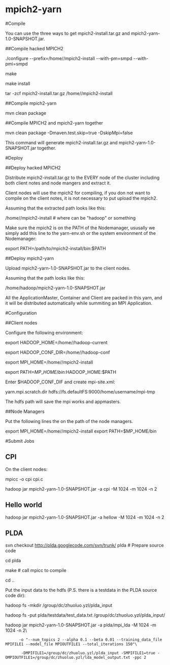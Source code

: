 mpich2-yarn
===========
#Compile

You can use the three ways to get  mpich2-install.tar.gz and mpich2-yarn-1.0-SNAPSHOT.jar.

##Compile hacked MPICH2

./configure --prefix=/home/<USERNAME>/mpich2-install  --with-pm=smpd --with-pmi=smpd

make

make install

tar -zcf mpich2-install.tar.gz /home/<USERNAME>/mpich2-install

##Compile mpich2-yarn

mvn clean package

##Compile MPICH2 and mpich2-yarn together

mvn clean package -Dmaven.test.skip=true -DskipMpi=false

This command will generate mpich2-install.tar.gz and mpich2-yarn-1.0-SNAPSHOT.jar together.

#Deploy

##Deploy hacked MPICH2

Distribute mpich2-install.tar.gz to the EVERY node of the cluster including
both client notes and node mangers and extract it.

Client nodes will use the mpich2 for compiling, if you don not want to compile
on the client notes, it is not necessary to put upload the mpich2.

Assuming that the extracted path looks like this:

/home/<USERNAME>/mpich2-install  # where <USERNAME> can be "hadoop" or something

Make sure the mpich2 is on the PATH of the Nodemanager, ususally we simply add
this line to the yarn-env.sh or the system environment of the Nodemanager:

export PATH=/path/to/mpich2-install/bin:$PATH

##Deploy mpich2-yarn

Upload mpich2-yarn-1.0-SNAPSHOT.jar to the client nodes.

Assuming that the path looks like this:

/home/hadoop/mpich2-yarn-1.0-SNAPSHOT.jar

All the ApplicationMaster, Container and Client are packed in this yarn, and it
will be distributed automatically while summiting an MPI Application.

#Configuration

##Client nodes

Configure the following environment:

export HADOOP\_HOME=/home/<USERNAME>/hadoop-current

export HADOOP\_CONF\_DIR=/home/<USERNAME>/hadoop-conf

export MPI\_HOME=/home/<USERNAME>/mpich2-install

export PATH=$MP\_HOME/bin:$HADOOP\_HOME:$PATH

Enter $HADOOP\_CONF\_DIF and create mpi-site.xml:

<?xml version="1.0"?>
<configuration>
<property>
  <name>yarn.mpi.scratch.dir</name>
  <value>hdfs://fs.defaultFS:9000/home/username/mpi-tmp</value>
</property>
</configuration>

The hdfs path will save the mpi works and appmasters.

##Node Managers

Put the following lines the on the path of the node managers.

export MPI\_HOME=/home/<USERNAME>/mpich2-install
export PATH=$MP\_HOME/bin

#Submit Jobs

## CPI

On the client nodes:

mpicc -o cpi cpi.c

hadoop jar mpich2-yarn-1.0-SNAPSHOT.jar -a cpi -M 1024 -m 1024 -n 2

## Hello world

hadoop jar mpich2-yarn-1.0-SNAPSHOT.jar -a hellow -M 1024 -m 1024 -n 2

## PLDA

svn checkout http://plda.googlecode.com/svn/trunk/ plda  # Prepare source code

cd plda

make  # call mpicc to compile

cd ..

Put the input data to the hdfs (P.S. there is a testdata in the PLDA source
code dir):

hadoop fs -mkdir /group/dc/zhuoluo.yzl/plda\_input

hadoop fs -put plda/testdata/test\_data.txt /group/dc/zhuoluo.yzl/plda\_input/

hadoop jar mpich2-yarn-1.0-SNAPSHOT.jar -a plda/mpi\_lda -M 1024 -m 1024 -n 2\

          -o "--num_topics 2 --alpha 0.1 --beta 0.01 --training_data_file MPIFILE1 --model_file MPIOUTFILE1 --total_iterations 150"\

           -DMPIFILE1=/group/dc/zhuoluo.yzl/plda_input -SMPIFILE1=true -OMPIOUTFILE1=/group/dc/zhuoluo.yzl/lda_model_output.txt -ppc 2
